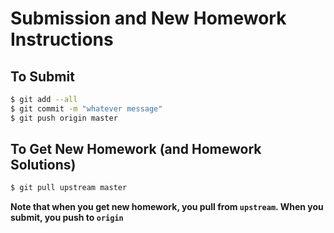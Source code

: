 # Submission and New Homework Instructions

## To Submit

```bash
$ git add --all
$ git commit -m "whatever message"
$ git push origin master
```

## To Get New Homework (and Homework Solutions)

```bash
$ git pull upstream master
```

**Note that when you get new homework, you pull from `upstream`. When you
submit, you push to `origin`**
